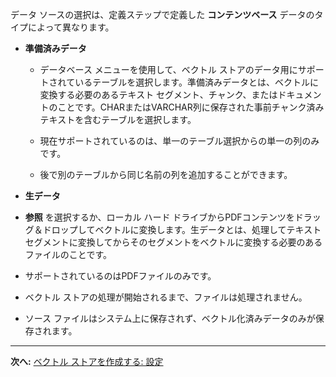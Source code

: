 データ ソースの選択は、定義ステップで定義した **コンテンツベース** データのタイプによって異なります。

-   **準備済みデータ**

    -   データベース メニューを使用して、ベクトル ストアのデータ用にサポートされているテーブルを選択します。準備済みデータとは、ベクトルに変換する必要のあるテキスト セグメント、チャンク、またはドキュメントのことです。CHARまたはVARCHAR列に保存された事前チャンク済みテキストを含むテーブルを選択します。


    -   現在サポートされているのは、単一のテーブル選択からの単一の列のみです。


    -   後で別のテーブルから同じ名前の列を追加することができます。


-   **生データ**


-   **参照** を選択するか、ローカル ハード ドライブからPDFコンテンツをドラッグ＆ドロップしてベクトルに変換します。生データとは、処理してテキスト セグメントに変換してからそのセグメントをベクトルに変換する必要のあるファイルのことです。


-   サポートされているのはPDFファイルのみです。


-   ベクトル ストアの処理が開始されるまで、ファイルは処理されません。


-   ソース ファイルはシステム上に保存されず、ベクトル化済みデータのみが保存されます。


---

**次へ:** [ベクトル ストアを作成する: 設定](smv1742946887645.md)

